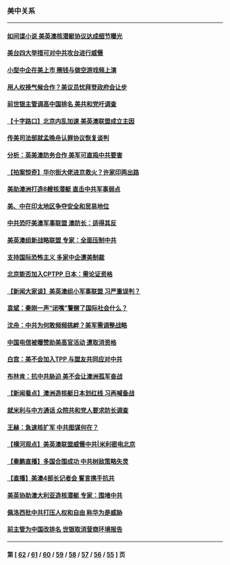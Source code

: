 ### 美中关系
---
#### [如间谍小说 美英澳核潜艇协议达成细节曝光](../../pages/nf1412576/n13244109.md) 
#### [美台四大举措可对中共攻台进行威慑](../../pages/nf1412576/n13244181.md) 
#### [小型中企在美上市 圈钱与做空游戏频上演](../../pages/nf1412576/n13231438.md) 
#### [用人权换气候合作？美议员忧拜登政府会让步](../../pages/nf1412576/n13243972.md) 
#### [前世银主管调高中国排名 美共和党吁调查](../../pages/nf1412576/n13243777.md) 
#### [【十字路口】北京内乱加速 美英澳联盟成立主因](../../pages/nf1412576/n13243637.md) 
#### [传美司法部就孟晚舟认罪协议恢复谈判](../../pages/nf1412576/n13242972.md) 
#### [分析：英美澳防务合作 美军可直捣中共要害](../../pages/nf1412576/n13242980.md) 
#### [【拍案惊奇】华尔街大佬进京救火？许家印两出路](../../pages/nf1412576/n13242418.md) 
#### [美助澳洲打造8艘核潜艇 直击中共军事弱点](../../pages/nf1412576/n13242327.md) 
#### [美、中在印太地区争夺安全和贸易地位](../../pages/nf1412576/n13242347.md) 
#### [中共恐吓美澳军事联盟 澳防长：适得其反](../../pages/nf1412576/n13241462.md) 
#### [美英澳组新战略联盟 专家：全面压制中共](../../pages/nf1412576/n13239168.md) 
#### [支持国际恐怖主义 多家中企遭美制裁](../../pages/nf1412576/n13242199.md) 
#### [北京能否加入CPTPP 日本：需论证资格](../../pages/nf1412576/n13241958.md) 
#### [【新闻大家谈】美英澳组小军事联盟 习严重误判？](../../pages/nf1412576/n13241518.md) 
#### [袁斌：秦刚一声“闭嘴”警醒了国际社会什么？](../../pages/nf1412576/n13240851.md) 
#### [沈舟：中共为何敢频频挑衅？美军需调整战略](../../pages/nf1412576/n13240397.md) 
#### [中国电信被曝赞助美高官活动 遭取消资格](../../pages/nf1412576/n13240088.md) 
#### [白宫：美不会加入TPP 与盟友共同应对中共](../../pages/nf1412576/n13240326.md) 
#### [布林肯：抗中共胁迫 美不会让澳洲孤军奋战](../../pages/nf1412576/n13240132.md) 
#### [【新闻看点】澳洲造核艇日本划红线 习再喊备战](../../pages/nf1412576/n13239839.md) 
#### [就米利与中方通话 众院共和党人要求防长调查](../../pages/nf1412576/n13240052.md) 
#### [王赫：急速核扩军 中共图谋何在？](../../pages/nf1412576/n13239555.md) 
#### [【横河观点】美英澳联盟威慑中共|米利密电北京](../../pages/nf1412576/n13239939.md) 
#### [【秦鹏直播】多国合围成功 中共树敌策略失灵](../../pages/nf1412576/n13239913.md) 
#### [【直播】美澳4部长记者会 誓言携手抗共](../../pages/nf1412576/n13239727.md) 
#### [美英协助澳大利亚造核潜艇 专家：围堵中共](../../pages/nf1412576/n13239524.md) 
#### [佩洛西批中共打压人权和自由 称华为是威胁](../../pages/nf1412576/n13239556.md) 
#### [前主管为中国改排名 世银取消营商环境报告](../../pages/nf1412576/n13239572.md) 

---
#### 第 [ [62](./62.md) / [61](./61.md) / [60](./60.md) / [59](./59.md) / [58](./58.md) / [57](./57.md) / [56](./56.md) / [55](./55.md) ] 页
